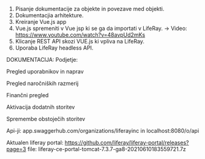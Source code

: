 1. Pisanje dokumentacije za objekte in povezave med objekti.
2. Dokumentacjia arhitekture.
3. Kreiranje Vue.js app
4. Vue.js spremeniti v Vue jsp ki se ga da importati v LifeRay. -> Video: https://www.youtube.com/watch?v=48avpUd2mKs
5. Klicanje REST API skozi VUE.js ki vpliva na LifeRay.
6. Uporaba LifeRay headless API.



DOKUMENTACIJA:
Podjetje: 

Pregled uporabnikov in naprav 

Pregled naročniških razmerij 

Finančni pregled 

Aktivacija dodatnih storitev 

Spremembe obstoječih storitev 

Api-ji: app.swaggerhub.com/organizations/liferayinc in localhost:8080/o/api

Aktualen liferay portal: https://github.com/liferay/liferay-portal/releases?page=3
                   file: liferay-ce-portal-tomcat-7.3.7-ga8-20210610183559721.7z
 
